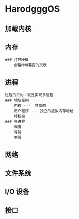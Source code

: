 # HarodgggOS

## 加载内核


## 内存
	### 打开MMU
		创建MMU需要的页表

## 进程
	进程的目的：就是实现多进程	
	### 地址空间
		内核 ---  共享的
		用户程序 --- 独立的虚拟内存地址
		特权级
	### 多进程
		调度
		等待
		唤醒

## 网络

## 文件系统

## I/O 设备

## 接口




